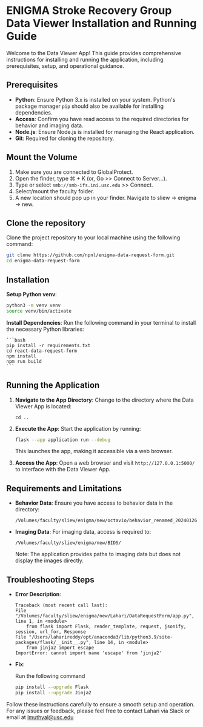 # ENIGMA Stroke Recovery Group Data Viewer Installation and Running Guide

Welcome to the Data Viewer App! This guide provides comprehensive instructions for installing and running the application, including prerequisites, setup, and operational guidance.

## Prerequisites

- **Python**: Ensure Python 3.x is installed on your system. Python's package manager `pip` should also be available for installing dependencies.
- **Access**: Confirm you have read access to the required directories for behavior and imaging data.
- **Node.js**: Ensure Node.js is installed for managing the React application.
- **Git**: Required for cloning the repository.

## Mount the Volume 

1. Make sure you are connected to GlobalProtect.
2. Open the finder, type ⌘ + K (or, Go >> Connect to Server…).
3. Type or select `smb://smb-ifs.ini.usc.edu` >> Connect.
4. Select/mount the faculty folder.
5. A new location should pop up in your finder. Navigate to sliew → enigma → new.

## Clone the repository

Clone the project repository to your local machine using the following command:
```bash
git clone https://github.com/npnl/enigma-data-request-form.git
cd enigma-data-request-form
```

## Installation

**Setup Python venv**: 

```bash
python3 -m venv venv
source venv/bin/activate
```

**Install Dependencies**: Run the following command in your terminal to install the necessary Python libraries:

    ```bash
    pip install -r requirements.txt
    cd react-data-request-form
    npm install
    npm run build
    ```

## Running the Application

1. **Navigate to the App Directory**: Change to the directory where the Data Viewer App is located:

    ```plaintext
    cd ..
    ```

2. **Execute the App**: Start the application by running:

    ```bash
    flask --app application run --debug
    ```

    This launches the app, making it accessible via a web browser.

3. **Access the App**: Open a web browser and visit `http://127.0.0.1:5000/` to interface with the Data Viewer App.

## Requirements and Limitations

- **Behavior Data**: Ensure you have access to behavior data in the directory:

    ```plaintext
    /Volumes/faculty/sliew/enigma/new/octavio/behavior_renamed_20240126/
    ```

- **Imaging Data**: For imaging data, access is required to:

    ```plaintext
    /Volumes/faculty/sliew/enigma/new/BIDS/
    ```

    Note: The application provides paths to imaging data but does not display the images directly.

## Troubleshooting Steps

- **Error Description**:

    ```plaintext
    Traceback (most recent call last):
    File "/Volumes/faculty/sliew/enigma/new/Lahari/DataRequestForm/app.py", line 1, in <module>
        from flask import Flask, render_template, request, jsonify, session, url_for, Response
    File "/Users/laharireddy/opt/anaconda3/lib/python3.9/site-packages/flask/__init__.py", line 14, in <module>
        from jinja2 import escape
    ImportError: cannot import name 'escape' from 'jinja2' 
    ```

- **Fix**: 

    Run the following command 
    ```bash
    pip install --upgrade Flask
    pip install --upgrade Jinja2
    ```
    
Follow these instructions carefully to ensure a smooth setup and operation. For any issues or feedback, please feel free to contact Lahari via Slack or email at lmuthyal@usc.edu